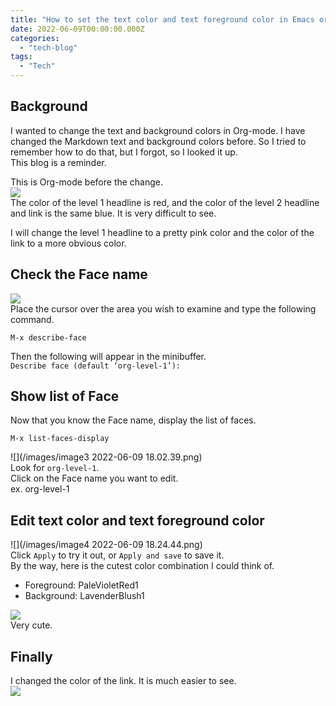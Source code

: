 ```yaml
---
title: "How to set the text color and text foreground color in Emacs org-mode"
date: 2022-06-09T00:00:00.000Z
categories: 
  - "tech-blog"
tags:
  - "Tech"
---
```


## Background
I wanted to change the text and background colors in Org-mode. I have changed the Markdown text and background colors before. So I tried to remember how to do that, but I forgot, so I looked it up.  
This blog is a reminder.

This is Org-mode before the change.  
![](/images/image1-2022-06-09.png)  
The color of the level 1 headline is red, and the color of the level 2 headline and link is the same blue. It is very difficult to see.  

I will change the level 1 headline to a pretty pink color and the color of the link to a more obvious color.  

## Check the Face name
![](/images/image2-2022-06-09.png)  
Place the cursor over the area you wish to examine and type the following command.  
```
M-x describe-face
```
Then the following will appear in the minibuffer.  
`Describe face (default ‘org-level-1’): `

## Show list of Face
Now that you know the Face name, display the list of faces.  
```
M-x list-faces-display
```
![](/images/image3 2022-06-09 18.02.39.png)  
Look for `org-level-1`.  
Click on the Face name you want to edit.  
ex. org-level-1  

##  Edit text color and text foreground color
![](/images/image4 2022-06-09 18.24.44.png)  
Click `Apply` to try it out, or `Apply and save` to save it.  
By the way, here is the cutest color combination I could think of.  
- Foreground: PaleVioletRed1
- Background: LavenderBlush1

![](/images/image5-2022-06-09.png)  
Very cute.  

## Finally
I changed the color of the link. It is much easier to see.  
![](/images/image6-2022-06-09.png)


